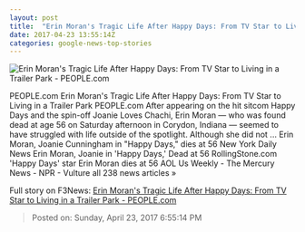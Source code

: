 ```yaml
---
layout: post
title:  "Erin Moran's Tragic Life After Happy Days: From TV Star to Living in a Trailer Park - PEOPLE.com"
date: 2017-04-23 13:55:14Z
categories: google-news-top-stories
---
```


![Erin Moran's Tragic Life After Happy Days: From TV Star to Living in a Trailer Park - PEOPLE.com](http://i2.wp.com/peopledotcom.files.wordpress.com/2017/04/erin-moran-c.jpg?crop=0px%2C0px%2C1842px%2C1381.5px&resize=660%2C495&ssl=1)

PEOPLE.com Erin Moran's Tragic Life After Happy Days: From TV Star to Living in a Trailer Park PEOPLE.com After appearing on the hit sitcom Happy Days and the spin-off Joanie Loves Chachi, Erin Moran — who was found dead at age 56 on Saturday afternoon in Corydon, Indiana — seemed to have struggled with life outside of the spotlight. Although she did not ... Erin Moran, Joanie Cunningham in "Happy Days," dies at 56 New York Daily News Erin Moran, Joanie in 'Happy Days,' Dead at 56 RollingStone.com 'Happy Days' star Erin Moran dies at 56 AOL Us Weekly - The Mercury News - NPR - Vulture all 238 news articles »


Full story on F3News: [Erin Moran's Tragic Life After Happy Days: From TV Star to Living in a Trailer Park - PEOPLE.com](http://www.f3nws.com/n/2hPfZC)

> Posted on: Sunday, April 23, 2017 6:55:14 PM
